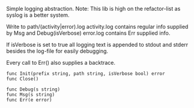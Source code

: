 Simple logging abstraction.
Note: This lib is high on the refactor-list as syslog is a better system.

Write to path/(activity|error).log
activity.log contains regular info supplied by Msg and Debug(isVerbose)
error.log contains Err supplied info.

If isVerbose is set to true all logging text is appended to stdout and stderr
besides the log-file for easily debugging.

Every call to Err() also supplies a backtrace.

```
func Init(prefix string, path string, isVerbose bool) error
func Close()

func Debug(s string)
func Msg(s string)
func Err(e error)
```
